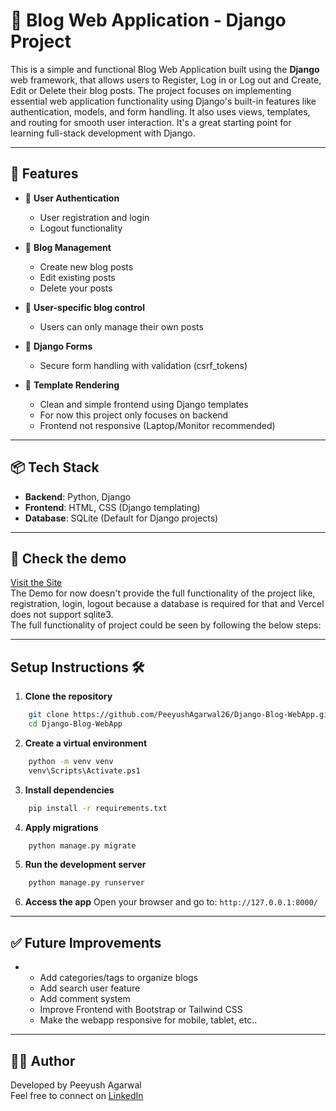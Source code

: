 # 📝 Blog Web Application - Django Project

This is a simple and functional Blog Web Application built using the **Django** web framework, that allows users to Register, Log in or Log out and Create, Edit or Delete their blog posts. The project focuses on implementing essential web application functionality using Django's built-in features like authentication, models, and form handling. It also uses views, templates, and routing for smooth user interaction. It's a great starting point for learning full-stack development with Django.

---

## 🚀 Features

- 🔐 **User Authentication**
    - User registration and login
    - Logout functionality

- 📝 **Blog Management**
    - Create new blog posts
    - Edit existing posts
    - Delete your posts

- 👤 **User-specific blog control**
    - Users can only manage their own posts

- 📄 **Django Forms**
    - Secure form handling with validation (csrf_tokens)

- 🧩 **Template Rendering**
    - Clean and simple frontend using Django templates
    - For now this project only focuses on backend
    - Frontend not responsive (Laptop/Monitor recommended)

---

## 📦 Tech Stack

- **Backend**: Python, Django
- **Frontend**: HTML, CSS (Django templating)
- **Database**: SQLite (Default for Django projects)

---

## 🌟 Check the demo
[Visit the Site](https://blog-webapp-bay.vercel.app/)  
The Demo for now doesn't provide the full functionality of the project like, registration, login, logout because a database is required for that and Vercel does not support sqlite3.  
The full functionality of project could be seen by following the below steps:

---

## Setup Instructions 🛠

1. **Clone the repository**
```bash
    git clone https://github.com/PeeyushAgarwal26/Django-Blog-WebApp.git
    cd Django-Blog-WebApp
```

2. **Create a virtual environment**
```bash
    python -m venv venv
    venv\Scripts\Activate.ps1
```

3. **Install dependencies**
```bash
    pip install -r requirements.txt
```

4. **Apply migrations**
```bash
    python manage.py migrate
```

5. **Run the development server**
```bash
    python manage.py runserver
```

6. **Access the app**
    Open your browser and go to: `http://127.0.0.1:8000/`

---

## ✅ Future Improvements
-   - Add categories/tags to organize blogs
    - Add search user feature
    - Add comment system
    - Improve Frontend with Bootstrap or Tailwind CSS
    - Make the webapp responsive for mobile, tablet, etc..

---

## 🙋‍♂️ Author
Developed by Peeyush Agarwal  
Feel free to connect on [LinkedIn](https://www.linkedin.com/in/peeyush-agarwal26/)